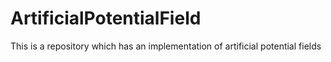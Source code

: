 # ArtificialPotentialField

This is a repository which has an implementation of artificial potential fields
